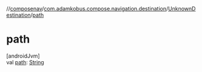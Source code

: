//[composenav](../../../index.md)/[com.adamkobus.compose.navigation.destination](../index.md)/[UnknownDestination](index.md)/[path](path.md)

# path

[androidJvm]\
val [path](path.md): [String](https://kotlinlang.org/api/latest/jvm/stdlib/kotlin/-string/index.html)
